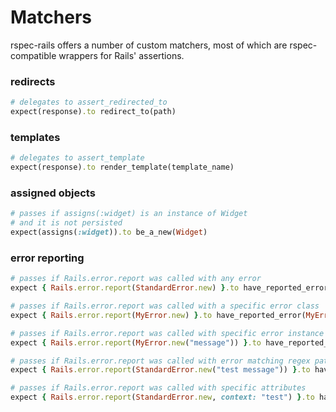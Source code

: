 # Matchers

rspec-rails offers a number of custom matchers, most of which are
rspec-compatible wrappers for Rails' assertions.

### redirects

```ruby
# delegates to assert_redirected_to
expect(response).to redirect_to(path)
```

### templates

```ruby
# delegates to assert_template
expect(response).to render_template(template_name)
```

### assigned objects

```ruby
# passes if assigns(:widget) is an instance of Widget
# and it is not persisted
expect(assigns(:widget)).to be_a_new(Widget)
```

### error reporting

```ruby
# passes if Rails.error.report was called with any error
expect { Rails.error.report(StandardError.new) }.to have_reported_error

# passes if Rails.error.report was called with a specific error class
expect { Rails.error.report(MyError.new) }.to have_reported_error(MyError)

# passes if Rails.error.report was called with specific error instance and message
expect { Rails.error.report(MyError.new("message")) }.to have_reported_error(MyError.new("message"))

# passes if Rails.error.report was called with error matching regex pattern
expect { Rails.error.report(StandardError.new("test message")) }.to have_reported_error(/test/)

# passes if Rails.error.report was called with specific attributes
expect { Rails.error.report(StandardError.new, context: "test") }.to have_reported_error.with(context: "test")
```
